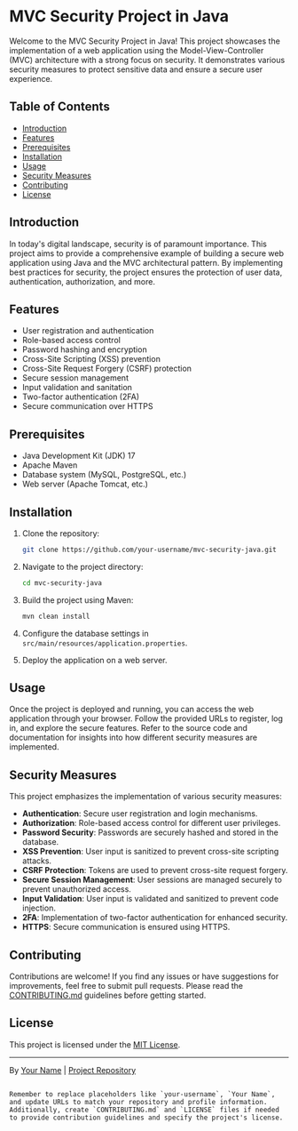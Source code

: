# MVC Security Project in Java

Welcome to the MVC Security Project in Java! This project showcases the implementation of a web application using the Model-View-Controller (MVC) architecture with a strong focus on security. It demonstrates various security measures to protect sensitive data and ensure a secure user experience.

## Table of Contents

- [Introduction](#introduction)
- [Features](#features)
- [Prerequisites](#prerequisites)
- [Installation](#installation)
- [Usage](#usage)
- [Security Measures](#security-measures)
- [Contributing](#contributing)
- [License](#license)

## Introduction

In today's digital landscape, security is of paramount importance. This project aims to provide 
a comprehensive example of building a secure web application using Java and the MVC architectural pattern. 
By implementing best practices for security, the project ensures the protection of user data, authentication, authorization, and more.

## Features

- User registration and authentication
- Role-based access control
- Password hashing and encryption
- Cross-Site Scripting (XSS) prevention
- Cross-Site Request Forgery (CSRF) protection
- Secure session management
- Input validation and sanitation
- Two-factor authentication (2FA)
- Secure communication over HTTPS

## Prerequisites

- Java Development Kit (JDK) 17
- Apache Maven
- Database system (MySQL, PostgreSQL, etc.)
- Web server (Apache Tomcat, etc.)

## Installation

1. Clone the repository:
   ```sh
   git clone https://github.com/your-username/mvc-security-java.git

2. Navigate to the project directory:
   ```sh
   cd mvc-security-java
   ```

3. Build the project using Maven:
   ```sh
   mvn clean install
   ```

4. Configure the database settings in `src/main/resources/application.properties`.

5. Deploy the application on a web server.

## Usage

Once the project is deployed and running, you can access the web application through your browser. 
Follow the provided URLs to register, log in, and explore the secure features. Refer to the source 
code and documentation for insights into how different security measures are implemented.

## Security Measures

This project emphasizes the implementation of various security measures:

- **Authentication**: Secure user registration and login mechanisms.
- **Authorization**: Role-based access control for different user privileges.
- **Password Security**: Passwords are securely hashed and stored in the database.
- **XSS Prevention**: User input is sanitized to prevent cross-site scripting attacks.
- **CSRF Protection**: Tokens are used to prevent cross-site request forgery.
- **Secure Session Management**: User sessions are managed securely to prevent unauthorized access.
- **Input Validation**: User input is validated and sanitized to prevent code injection.
- **2FA**: Implementation of two-factor authentication for enhanced security.
- **HTTPS**: Secure communication is ensured using HTTPS.

## Contributing

Contributions are welcome! If you find any issues or have suggestions for improvements, feel free to submit pull requests. Please read the [CONTRIBUTING.md](CONTRIBUTING.md) guidelines before getting started.

## License

This project is licensed under the [MIT License](LICENSE).

---

By [Your Name](https://github.com/Innocentsax) | [Project Repository](https://github.com/your-username/mvc-security-java)
```

Remember to replace placeholders like `your-username`, `Your Name`, and update URLs to match your repository and profile information. Additionally, create `CONTRIBUTING.md` and `LICENSE` files if needed to provide contribution guidelines and specify the project's license.
